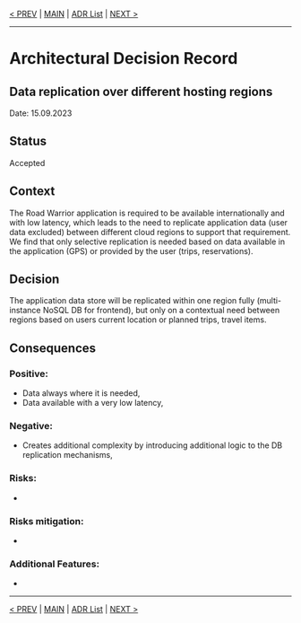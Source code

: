[< PREV](ADR009.md) | [MAIN](../README.md) | [ADR List](README.md) | [NEXT >](ADR011.md)

---

# Architectural Decision Record
## Data replication over different hosting regions
Date: 15.09.2023

## Status
Accepted

## Context
The Road Warrior application is required to be available internationally and with low latency, which leads to the need to replicate application data (user data excluded) between different cloud regions to support that requirement. We find that only selective replication is needed based on data available in the application (GPS) or provided by the user (trips, reservations).

## Decision
The application data store will be replicated within one region fully (multi-instance NoSQL DB for frontend), but only on a contextual need between regions based on users current location or planned trips, travel items. 

## Consequences
### Positive:
- Data always where it is needed,
- Data available with a very low latency,

### Negative:
- Creates additional complexity by introducing additional logic to the DB replication mechanisms,

### Risks:
- 

### Risks mitigation:
- 

### Additional Features:
- 

------

[< PREV](ADR009.md) | [MAIN](../README.md) | [ADR List](README.md) | [NEXT >](ADR011.md)
